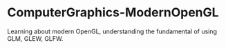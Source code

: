 # ComputerGraphics-ModernOpenGL
Learning about modern OpenGL, understanding the fundamental of using GLM, GLEW, GLFW.
